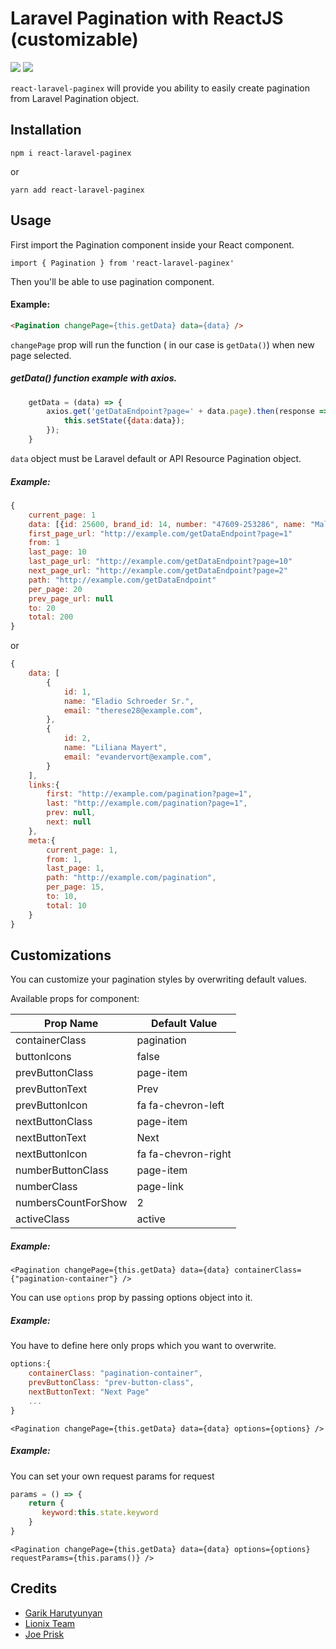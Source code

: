 # Laravel Pagination with ReactJS (customizable)
[![](https://img.shields.io/npm/dt/react-laravel-paginex.svg)](https://www.npmjs.com/package/react-laravel-paginex)
[![](https://img.shields.io/npm/v/react-laravel-paginex.svg)](https://www.npmjs.com/package/react-laravel-paginex)

`react-laravel-paginex` will provide you ability to easily
create pagination from Laravel Pagination object. 


## Installation

`npm i react-laravel-paginex`

or

`yarn add react-laravel-paginex`

## Usage

First import the Pagination component inside 
your React component.
```react
import { Pagination } from 'react-laravel-paginex'
```

Then you'll be able to use pagination component.

#### Example:

```html
<Pagination changePage={this.getData} data={data} />
```
`changePage` prop will run the function 
( in our case is `getData()`) when new page selected.
##### getData() function example with axios.
```javascript
    getData = (data) => {
        axios.get('getDataEndpoint?page=' + data.page).then(response => {
            this.setState({data:data});
        });
    }
```
`data`  object must be Laravel default or API Resource Pagination object.
##### Example:
```javascript
{
    current_page: 1
    data: [{id: 25600, brand_id: 14, number: "47609-253286", name: "Mall of Africa", type: "Licensed",…},…]
    first_page_url: "http://example.com/getDataEndpoint?page=1"
    from: 1
    last_page: 10
    last_page_url: "http://example.com/getDataEndpoint?page=10"
    next_page_url: "http://example.com/getDataEndpoint?page=2"
    path: "http://example.com/getDataEndpoint"
    per_page: 20
    prev_page_url: null
    to: 20
    total: 200
}
```
or
```javascript
{
    data: [
        {
            id: 1,
            name: "Eladio Schroeder Sr.",
            email: "therese28@example.com",
        },
        {
            id: 2,
            name: "Liliana Mayert",
            email: "evandervort@example.com",
        }
    ],
    links:{
        first: "http://example.com/pagination?page=1",
        last: "http://example.com/pagination?page=1",
        prev: null,
        next: null
    },
    meta:{
        current_page: 1,
        from: 1,
        last_page: 1,
        path: "http://example.com/pagination",
        per_page: 15,
        to: 10,
        total: 10
    }
}
```

## Customizations

You can customize your pagination styles by overwriting default values.

Available props for component:

Prop Name           | Default Value
-------------       | -------------
containerClass      | pagination
buttonIcons         | false
prevButtonClass     | page-item
prevButtonText      | Prev
prevButtonIcon      | fa fa-chevron-left
nextButtonClass     | page-item
nextButtonText      | Next
nextButtonIcon      | fa fa-chevron-right
numberButtonClass   | page-item
numberClass         | page-link
numbersCountForShow | 2
activeClass         | active

##### Example:
`<Pagination changePage={this.getData} data={data} containerClass={"pagination-container"} />`

You can use `options` prop by passing options object into it.

##### Example:
You have to define here only props which you want to overwrite.
```javascript
options:{
    containerClass: "pagination-container",
    prevButtonClass: "prev-button-class",
    nextButtonText: "Next Page"
    ...
}
```
`<Pagination changePage={this.getData} data={data} options={options} />`

##### Example:
You can set your own request params for request
```javascript
params = () => {
    return {
       keyword:this.state.keyword
    }
}
```
`<Pagination changePage={this.getData} data={data} options={options} requestParams={this.params()} />`

## Credits

- [Garik Harutyunyan](https://github.com/GHarutyunyan)
- [Lionix Team](https://github.com/lionix-team)
- [Joe Prisk](https://github.com/jprisk)